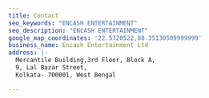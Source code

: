 ```yaml
---
title: Contact
seo_keywords: "ENCASH ENTERTAINMENT"
seo_description: "ENCASH ENTERTAINMENT"
google_map_coordinates: '22.5720522,88.35130509999999'
business_name: Encash Entertainment Ltd
address: |-
  Mercantile Building,3rd Floor, Block A,
  9, Lal Bazar Street,
  Kolkata- 700001, West Bengal

---
```


